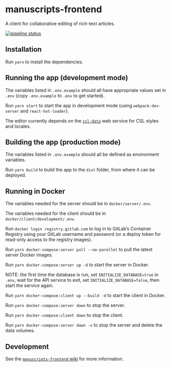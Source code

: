 # manuscripts-frontend 

A client for collaborative editing of rich-text articles.

[![pipeline status](https://gitlab.com/mpapp-private/manuscripts-frontend/badges/master/pipeline.svg)](https://gitlab.com/mpapp-private/manuscripts-frontend/commits/master)

## Installation

Run `yarn` to install the dependencies.

## Running the app (development mode)

The variables listed in `.env.example` should all have appropriate values set in `.env` (copy `.env.example` to `.env` to get started).

Run `yarn start` to start the app in development mode (using `webpack-dev-server` and `react-hot-loader`).

The editor currently depends on the [`csl-data`](https://gitlab.com/mpapp-private/csl-data) web service for CSL styles and locales.

## Building the app (production mode)

The variables listed in `.env.example` should all be defined as environment variables.

Run `yarn build` to build the app to the `dist` folder, from where it can be deployed.

## Running in Docker

The variables needed for the server should be in `docker/server/.env`.

The variables needed for the client should be in `docker/client/development/.env`.

Run `docker login registry.gitlab.com` to log in to GitLab’s Container Registry using your GitLab username and password (or a deploy token for read-only access to the registry images).

Run `yarn docker-compose:server pull --no-parallel` to pull the latest server Docker images.

Run `yarn docker-compose:server up -d` to start the server in Docker.

NOTE: the first time the database is run, set `INITIALIZE_DATABASE=true` in `.env`, wait for the API service to exit, set `INITIALIZE_DATABASE=false`, then start the service again.

Run `yarn docker-compose:client up --build -d` to start the client in Docker.

Run `yarn docker-compose:server down` to stop the server.

Run `yarn docker-compose:client down` to stop the client.

Run `yarn docker-compose:server down -v` to stop the server and delete the data volumes.

## Development

See the [`manuscripts-frontend` wiki](https://gitlab.com/mpapp-private/manuscripts-frontend/wikis/) for more information.
